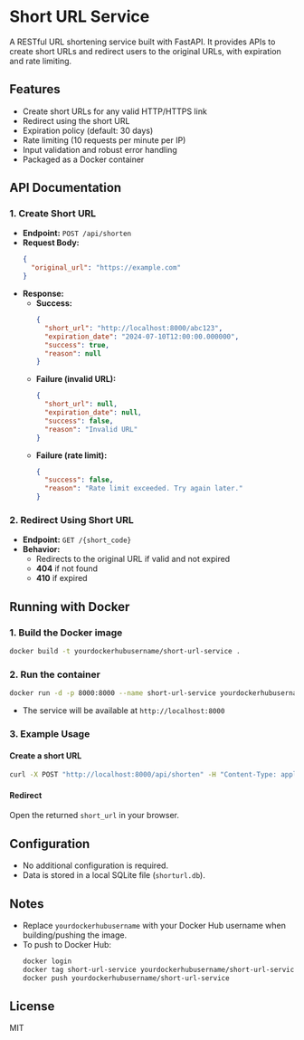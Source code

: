 # Short URL Service

A RESTful URL shortening service built with FastAPI. It provides APIs to create short URLs and redirect users to the original URLs, with expiration and rate limiting.

## Features
- Create short URLs for any valid HTTP/HTTPS link
- Redirect using the short URL
- Expiration policy (default: 30 days)
- Rate limiting (10 requests per minute per IP)
- Input validation and robust error handling
- Packaged as a Docker container

## API Documentation

### 1. Create Short URL
- **Endpoint:** `POST /api/shorten`
- **Request Body:**
  ```json
  {
    "original_url": "https://example.com"
  }
  ```
- **Response:**
  - **Success:**
    ```json
    {
      "short_url": "http://localhost:8000/abc123",
      "expiration_date": "2024-07-10T12:00:00.000000",
      "success": true,
      "reason": null
    }
    ```
  - **Failure (invalid URL):**
    ```json
    {
      "short_url": null,
      "expiration_date": null,
      "success": false,
      "reason": "Invalid URL"
    }
    ```
  - **Failure (rate limit):**
    ```json
    {
      "success": false,
      "reason": "Rate limit exceeded. Try again later."
    }
    ```

### 2. Redirect Using Short URL
- **Endpoint:** `GET /{short_code}`
- **Behavior:**
  - Redirects to the original URL if valid and not expired
  - **404** if not found
  - **410** if expired

## Running with Docker

### 1. Build the Docker image
```sh
docker build -t yourdockerhubusername/short-url-service .
```

### 2. Run the container
```sh
docker run -d -p 8000:8000 --name short-url-service yourdockerhubusername/short-url-service
```

- The service will be available at `http://localhost:8000`

### 3. Example Usage
#### Create a short URL
```sh
curl -X POST "http://localhost:8000/api/shorten" -H "Content-Type: application/json" -d '{"original_url": "https://example.com"}'
```

#### Redirect
Open the returned `short_url` in your browser.

## Configuration
- No additional configuration is required.
- Data is stored in a local SQLite file (`shorturl.db`).

## Notes
- Replace `yourdockerhubusername` with your Docker Hub username when building/pushing the image.
- To push to Docker Hub:
  ```sh
  docker login
  docker tag short-url-service yourdockerhubusername/short-url-service
  docker push yourdockerhubusername/short-url-service
  ```

## License
MIT 